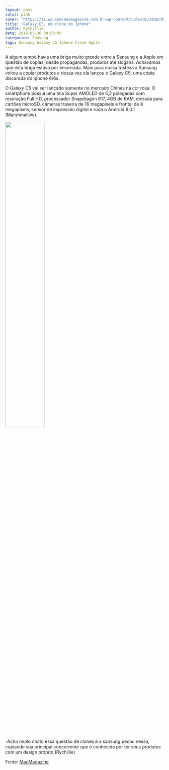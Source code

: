 ```yaml
---
layout: post
color: pink
cover: "https://i1.wp.com/macmagazine.com.br/wp-content/uploads/2016/05/28-samsung.png?w=1528&ssl=1"
title: "Galaxy C5, um clone do Iphone"
author: Rychillie
date: 2016-05-30 09:00:00
categories: Sansung
tags: Sansung Galaxy C5 Iphone Clone Apple
---
```

A algum tempo havia uma briga muito grande entre a Sansung e a Apple em questão de copias, desde propagandas, produtos até slogans. Achavamos que esta briga estava por encerrada. Mais para nossa tristeza a Sansung voltou a copiar produtos e dessa vez ela lançou o Galaxy C5, uma cópia discarada do Iphone 6/6s.

O Galaxy C5 vai ser lançado somente no mercado Chines na cor rosa. O smartphone possui uma tela Super AMOLED de 5,2 polegadas com resolução Full HD, processador Snapdragon 617, 4GB de RAM, entrada para cartões microSD, câmeras traseira de 16 megapixels e frontal de 8 megapixels, sensor de impressão digital e roda o Android 6.0.1 (Marshmallow).

<img src="https://i1.wp.com/macmagazine.com.br/wp-content/uploads/2016/05/28-samsung.png?w=1528&ssl=1" align="middle" width="50%">

-Acho muito chato essa questão de clones e a sansung pecou nessa, copiando sua principal concorrente que é conhecida por ter seus produtos com um design próprio.(Rychillie)

Fonte: <a href="https://macmagazine.com.br/2016/05/28/e-a-samsung-nao-se-aguentou-galaxy-c5-lancado-na-china-e-um-clone-do-iphone-66s/">MacMagazine</a>

<script async src="//pagead2.googlesyndication.com/pagead/js/adsbygoogle.js"></script>
<!-- Final_texto_okgnow -->
<ins class="adsbygoogle"
     style="display:block"
     data-ad-client="ca-pub-7837358846130941"
     data-ad-slot="9265933715"
     data-ad-format="auto"></ins>
<script>
(adsbygoogle = window.adsbygoogle || []).push({});
</script>
